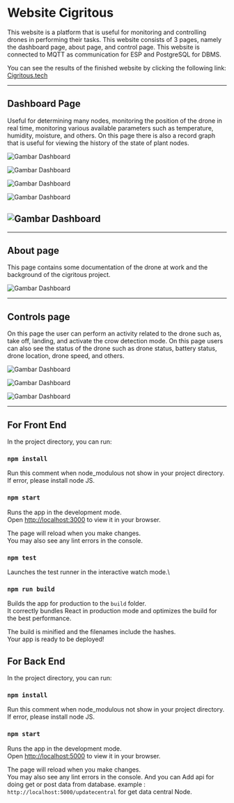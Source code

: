 # Website Cigritous

This website is a platform that is useful for monitoring and controlling drones in performing their tasks. This website consists of 3 pages, namely the dashboard page, about page, and control page. This website is connected to MQTT as communication for ESP and PostgreSQL for DBMS.

You can see the results of the finished website by clicking the following link: [Cigritous.tech](https://www.cigritous.tech/)

---

## Dashboard Page

Useful for determining many nodes, monitoring the position of the drone in real time, monitoring various available parameters such as temperature, humidity, moisture, and others. On this page there is also a record graph that is useful for viewing the history of the state of plant nodes.

![Gambar Dashboard](https://cdn.discordapp.com/attachments/1048974551440179331/1091336616200642600/image.png)

![Gambar Dashboard](https://cdn.discordapp.com/attachments/1048974551440179331/1091336883751112764/image.png)

![Gambar Dashboard](https://cdn.discordapp.com/attachments/1048974551440179331/1091348467907051570/image.png)

![Gambar Dashboard](https://cdn.discordapp.com/attachments/1048974551440179331/1091349327412203560/image.png)

## ![Gambar Dashboard](https://cdn.discordapp.com/attachments/1048974551440179331/1091355107066646649/image.png)

---

## About page

This page contains some documentation of the drone at work and the background of the cigritous project.

![Gambar Dashboard](https://cdn.discordapp.com/attachments/1048974551440179331/1091340569759981648/image.png)

---

## Controls page

On this page the user can perform an activity related to the drone such as, take off, landing, and activate the crow detection mode. On this page users can also see the status of the drone such as drone status, battery status, drone location, drone speed, and others.

![Gambar Dashboard](https://cdn.discordapp.com/attachments/1048974551440179331/1091340431486361600/image.png)

![Gambar Dashboard](https://cdn.discordapp.com/attachments/1048974551440179331/1091344335678750821/image.png)

![Gambar Dashboard](https://cdn.discordapp.com/attachments/1048974551440179331/1091344447054282843/image.png)

---

## For Front End

In the project directory, you can run:

### `npm install`

Run this comment when node_modulous not show in your project directory.\
If error, please install node JS.

### `npm start`

Runs the app in the development mode.\
Open [http://localhost:3000](http://localhost:3000) to view it in your browser.

The page will reload when you make changes.\
You may also see any lint errors in the console.

### `npm test`

Launches the test runner in the interactive watch mode.\

### `npm run build`

Builds the app for production to the `build` folder.\
It correctly bundles React in production mode and optimizes the build for the best performance.

The build is minified and the filenames include the hashes.\
Your app is ready to be deployed!

## For Back End

In the project directory, you can run:

### `npm install`

Run this comment when node_modulous not show in your project directory.\
If error, please install node JS.

### `npm start`

Runs the app in the development mode.\
Open [http://localhost:5000](http://localhost:5000) to view it in your browser.

The page will reload when you make changes.\
You may also see any lint errors in the console.
And you can Add api for doing get or post data from database.
example : `http://localhost:5000/updatecentral` for get data central Node.
